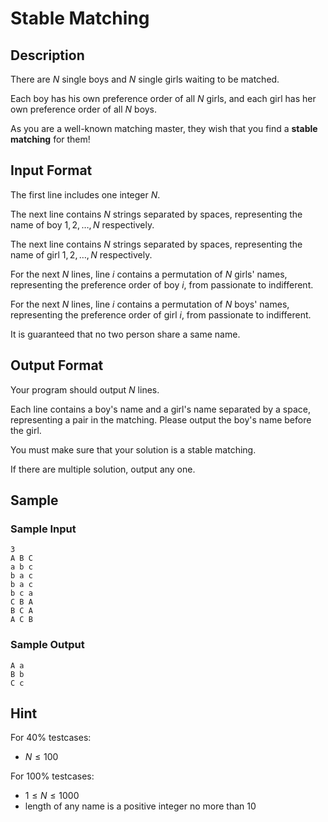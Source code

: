 # Stable Matching

## Description

There are $N$ single boys and $N$ single girls waiting to be matched.

Each boy has his own preference order of all $N$ girls, and each girl has her own preference order of all $N$ boys.

As you are a well-known matching master, they wish that you find a **stable matching** for them!

## Input Format

The first line includes one integer $N$.

The next line contains $N$ strings separated by spaces, representing the name of boy $1,2,…,N$ respectively.

The next line contains $N$ strings separated by spaces, representing the name of girl  $1,2,…,N$ respectively.

For the next $N$ lines, line $i$ contains a permutation of $N$ girls' names, representing the preference order of boy $i$, from passionate to indifferent.

For the next $N$ lines, line $i$ contains a permutation of $N$ boys' names, representing the preference order of girl $i$, from passionate to indifferent.

It is guaranteed that no two person share a same name.

## Output Format

Your program should output $N$ lines.

Each line contains a boy's name and a girl's name separated by a space, representing a pair in the matching. Please output the boy's name before the girl.

You must make sure that your solution is a stable matching.

If there are multiple solution, output any one.

## Sample

### Sample Input

```
3
A B C 
a b c 
b a c 
b a c 
b c a 
C B A 
B C A 
A C B 
```

### Sample Output

```
A a
B b
C c
```

## Hint

For $40\%$ testcases:

- $N≤100$

For 100% testcases:

- $1≤N≤1000$
- length of any name is a positive integer no more than 10